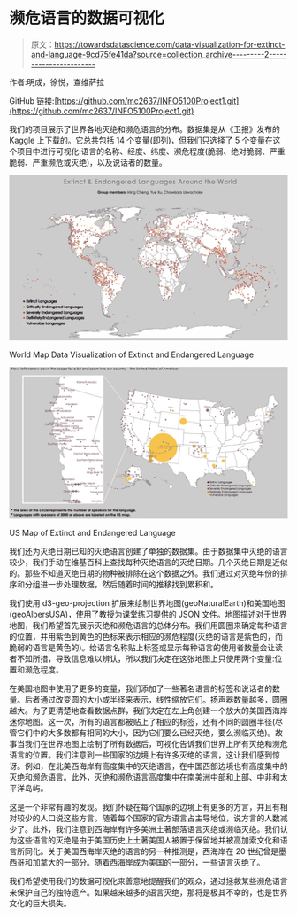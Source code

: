 # 濒危语言的数据可视化

> 原文：<https://towardsdatascience.com/data-visualization-for-extinct-and-language-9cd75fe41da?source=collection_archive---------2----------------------->

作者:明成，徐悦，查维萨拉

GitHub 链接:[https://github.com/mc2637/INFO5100Project1.git](https://github.com/mc2637/INFO5100Project1.git)

我们的项目展示了世界各地灭绝和濒危语言的分布。数据集是从《卫报》发布的 Kaggle 上下载的。它总共包括 14 个变量(即列)，但我们只选择了 5 个变量在这个项目中进行可视化:语言的名称、经度、纬度、濒危程度(脆弱、绝对脆弱、严重脆弱、严重濒危或灭绝)，以及说话者的数量。

![](img/aedbd359f6ebc79d6cb8bab1b0e16a96.png)

World Map Data Visualization of Extinct and Endangered Language

![](img/051d6777680c448a76213445056b305e.png)

US Map of Extinct and Endangered Language

我们还为灭绝日期已知的灭绝语言创建了单独的数据集。由于数据集中灭绝的语言较少，我们手动在维基百科上查找每种灭绝语言的灭绝日期。几个灭绝日期是近似的。那些不知道灭绝日期的物种被排除在这个数据之外。我们通过对灭绝年份的排序和分组进一步处理数据，然后随着时间的推移找到累积和。

我们使用 d3-geo-projection 扩展来绘制世界地图(geoNaturalEarth)和美国地图(geoAlbersUSA)，使用了教授为课堂练习提供的 JSON 文件。地图描述对于世界地图，我们希望首先展示灭绝和濒危语言的总体分布。我们用圆圈来确定每种语言的位置，并用紫色到黄色的色标来表示相应的濒危程度(灭绝的语言是紫色的，而脆弱的语言是黄色的)。给语言名称贴上标签或显示每种语言的使用者数量会让读者不知所措，导致信息难以辨认，所以我们决定在这张地图上只使用两个变量:位置和濒危程度。

在美国地图中使用了更多的变量，我们添加了一些著名语言的标签和说话者的数量。后者通过改变圆的大小或半径来表示，线性缩放它们。扬声器数量越多，圆圈越大。为了更清楚地查看数据点群，我们决定在左上角创建一个放大的美国西海岸迷你地图。这一次，所有的语言都被贴上了相应的标签，还有不同的圆圈半径(尽管它们中的大多数都有相同的大小，因为它们要么已经灭绝，要么濒临灭绝)。故事当我们在世界地图上绘制了所有数据后，可视化告诉我们世界上所有灭绝和濒危语言的位置。我们注意到一些国家的边境上有许多灭绝的语言，这让我们感到惊讶。例如，在北美西海岸有高度集中的灭绝语言，在中国西部边境也有高度集中的灭绝和濒危语言。此外，灭绝和濒危语言高度集中在南美洲中部和上部、中非和太平洋岛屿。

这是一个非常有趣的发现。我们怀疑在每个国家的边境上有更多的方言，并且有相对较少的人口说这些方言。随着每个国家的官方语言占主导地位，说方言的人数减少了。此外，我们注意到西海岸有许多美洲土著部落语言灭绝或濒临灭绝。我们认为这些语言的灭绝是由于美国历史上土著美国人被置于保留地并被高加索文化和语言所同化。关于美国西海岸灭绝的语言的另一种推测是，西海岸在 20 世纪曾是墨西哥和加拿大的一部分。随着西海岸成为美国的一部分，一些语言灭绝了。

我们希望使用我们的数据可视化来善意地提醒我们的观众，通过拯救某些濒危语言来保护自己的独特遗产。如果越来越多的语言灭绝，那将是极其不幸的，也是世界文化的巨大损失。